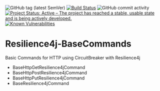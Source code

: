 ![GitHub tag (latest SemVer)](https://img.shields.io/github/v/tag/Cantara/Resilience4j-BaseCommands) [![Build Status](https://jenkins.entraos.io/buildStatus/icon?job=Resilience4j-BaseCommands)](https://jenkins.entraos.io/view/Build%20Monitor/job/Resilience4j-BaseCommands/) ![GitHub commit activity](https://img.shields.io/github/commit-activity/m/Cantara/Resilience4j-BaseCommands/?foo=bar) [![Project Status: Active – The project has reached a stable, usable state and is being actively developed.](http://www.repostatus.org/badges/latest/active.svg)](http://www.repostatus.org/#active) [![Known Vulnerabilities](https://snyk.io/test/github/Cantara/Resilience4j-BaseCommands/badge.svg)](https://snyk.io/test/github/Cantara/Resilience4j-BaseCommands)

 

# Resilience4j-BaseCommands
Basic Commands for HTTP using CircuitBreaker with Resilience4j

 * BaseHttpGetResilience4jCommand
 * BaseHttpPostResilience4jCommand
 * BaseHttpPutResilience4jCommand
 * BaseResilience4jCommand
 
 
 
